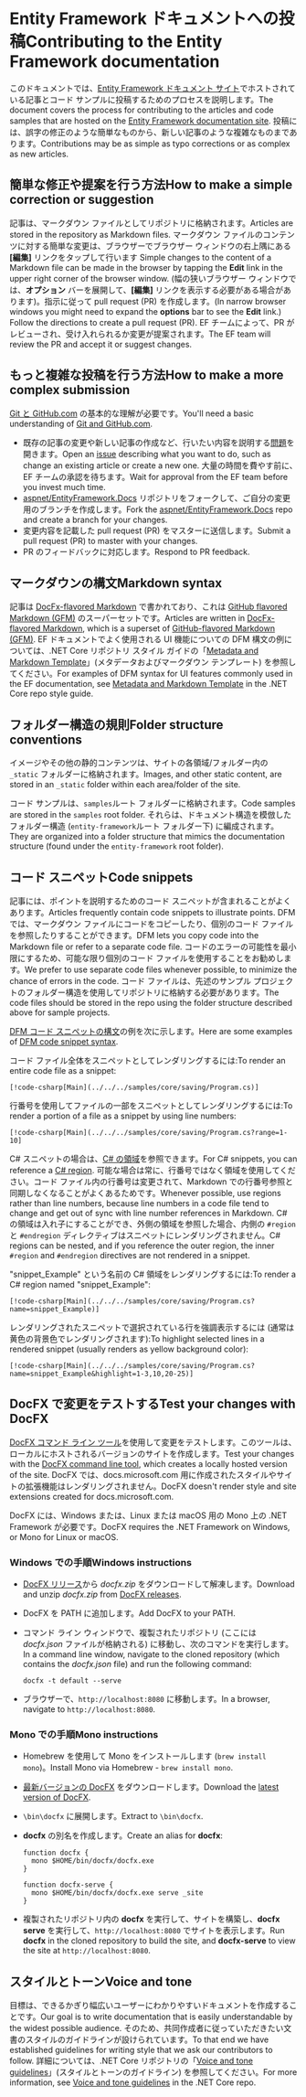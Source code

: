# <a name="contributing-to-the-entity-framework-documentation"></a><span data-ttu-id="ca0e3-101">Entity Framework ドキュメントへの投稿</span><span class="sxs-lookup"><span data-stu-id="ca0e3-101">Contributing to the Entity Framework documentation</span></span>

<span data-ttu-id="ca0e3-102">このドキュメントでは、[Entity Framework ドキュメント サイト](https://docs.microsoft.com/ef)でホストされている記事とコード サンプルに投稿するためのプロセスを説明します。</span><span class="sxs-lookup"><span data-stu-id="ca0e3-102">The document covers the process for contributing to the articles and code samples that are hosted on the [Entity Framework documentation site](https://docs.microsoft.com/ef).</span></span> <span data-ttu-id="ca0e3-103">投稿には、誤字の修正のような簡単なものから、新しい記事のような複雑なものまであります。</span><span class="sxs-lookup"><span data-stu-id="ca0e3-103">Contributions may be as simple as typo corrections or as complex as new articles.</span></span>

## <a name="how-to-make-a-simple-correction-or-suggestion"></a><span data-ttu-id="ca0e3-104">簡単な修正や提案を行う方法</span><span class="sxs-lookup"><span data-stu-id="ca0e3-104">How to make a simple correction or suggestion</span></span>

<span data-ttu-id="ca0e3-105">記事は、マークダウン ファイルとしてリポジトリに格納されます。</span><span class="sxs-lookup"><span data-stu-id="ca0e3-105">Articles are stored in the repository as Markdown files.</span></span> <span data-ttu-id="ca0e3-106">マークダウン ファイルのコンテンツに対する簡単な変更は、ブラウザーでブラウザー ウィンドウの右上隅にある **[編集]** リンクをタップして行います </span><span class="sxs-lookup"><span data-stu-id="ca0e3-106">Simple changes to the content of a Markdown file can be made in the browser by tapping the **Edit** link in the upper right corner of the browser window.</span></span> <span data-ttu-id="ca0e3-107">(幅の狭いブラウザー ウィンドウでは、**オプション** バーを展開して、**[編集]** リンクを表示する必要がある場合があります)。指示に従って pull request (PR) を作成します。</span><span class="sxs-lookup"><span data-stu-id="ca0e3-107">(In narrow browser windows you might need to expand the **options** bar to see the **Edit** link.) Follow the directions to create a pull request (PR).</span></span> <span data-ttu-id="ca0e3-108">EF チームによって、PR がレビューされ、受け入れられるか変更が提案されます。</span><span class="sxs-lookup"><span data-stu-id="ca0e3-108">The EF team will review the PR and accept it or suggest changes.</span></span>

## <a name="how-to-make-a-more-complex-submission"></a><span data-ttu-id="ca0e3-109">もっと複雑な投稿を行う方法</span><span class="sxs-lookup"><span data-stu-id="ca0e3-109">How to make a more complex submission</span></span>

<span data-ttu-id="ca0e3-110">[Git と GitHub.com](https://guides.github.com/activities/hello-world/) の基本的な理解が必要です。</span><span class="sxs-lookup"><span data-stu-id="ca0e3-110">You'll need a basic understanding of [Git and GitHub.com](https://guides.github.com/activities/hello-world/).</span></span>

* <span data-ttu-id="ca0e3-111">既存の記事の変更や新しい記事の作成など、行いたい内容を説明する[問題](https://github.com/aspnet/EntityFramework.Docs/issues/new)を開きます。</span><span class="sxs-lookup"><span data-stu-id="ca0e3-111">Open an [issue](https://github.com/aspnet/EntityFramework.Docs/issues/new) describing what you want to do, such as change an existing article or create a new one.</span></span> <span data-ttu-id="ca0e3-112">大量の時間を費やす前に、EF チームの承認を待ちます。</span><span class="sxs-lookup"><span data-stu-id="ca0e3-112">Wait for approval from the EF team before you invest much time.</span></span>
* <span data-ttu-id="ca0e3-113">[aspnet/EntityFramework.Docs](https://github.com/aspnet/EntityFramework.Docs/) リポジトリをフォークして、ご自分の変更用のブランチを作成します。</span><span class="sxs-lookup"><span data-stu-id="ca0e3-113">Fork the [aspnet/EntityFramework.Docs](https://github.com/aspnet/EntityFramework.Docs/) repo and create a branch for your changes.</span></span>
* <span data-ttu-id="ca0e3-114">変更内容を記載した pull request (PR) をマスターに送信します。</span><span class="sxs-lookup"><span data-stu-id="ca0e3-114">Submit a pull request (PR) to master with your changes.</span></span>
* <span data-ttu-id="ca0e3-115">PR のフィードバックに対応します。</span><span class="sxs-lookup"><span data-stu-id="ca0e3-115">Respond to PR feedback.</span></span>

## <a name="markdown-syntax"></a><span data-ttu-id="ca0e3-116">マークダウンの構文</span><span class="sxs-lookup"><span data-stu-id="ca0e3-116">Markdown syntax</span></span>

<span data-ttu-id="ca0e3-117">記事は [DocFx-flavored Markdown](http://dotnet.github.io/docfx/spec/docfx_flavored_markdown.html) で書かれており、これは [GitHub flavored Markdown (GFM)](https://guides.github.com/features/mastering-markdown/) のスーパーセットです。</span><span class="sxs-lookup"><span data-stu-id="ca0e3-117">Articles are written in [DocFx-flavored Markdown](http://dotnet.github.io/docfx/spec/docfx_flavored_markdown.html), which is a superset of [GitHub-flavored Markdown (GFM)](https://guides.github.com/features/mastering-markdown/).</span></span> <span data-ttu-id="ca0e3-118">EF ドキュメントでよく使用される UI 機能についての DFM 構文の例については、.NET Core リポジトリ スタイル ガイドの「[Metadata and Markdown Template](https://github.com/dotnet/docs/blob/master/styleguide/template.md)」(メタデータおよびマークダウン テンプレート) を参照してください。</span><span class="sxs-lookup"><span data-stu-id="ca0e3-118">For examples of DFM syntax for UI features commonly used in the EF documentation, see [Metadata and Markdown Template](https://github.com/dotnet/docs/blob/master/styleguide/template.md) in the .NET Core repo style guide.</span></span> 

## <a name="folder-structure-conventions"></a><span data-ttu-id="ca0e3-119">フォルダー構造の規則</span><span class="sxs-lookup"><span data-stu-id="ca0e3-119">Folder structure conventions</span></span>

<span data-ttu-id="ca0e3-120">イメージやその他の静的コンテンツは、サイトの各領域/フォルダー内の `_static` フォルダーに格納されます。</span><span class="sxs-lookup"><span data-stu-id="ca0e3-120">Images, and other static content, are stored in an `_static` folder within each area/folder of the site.</span></span>

<span data-ttu-id="ca0e3-121">コード サンプルは、`samples`ルート フォルダーに格納されます。</span><span class="sxs-lookup"><span data-stu-id="ca0e3-121">Code samples are stored in the `samples` root folder.</span></span> <span data-ttu-id="ca0e3-122">それらは、ドキュメント構造を模倣したフォルダー構造 (`entity-framework`ルート フォルダー下) に編成されます。</span><span class="sxs-lookup"><span data-stu-id="ca0e3-122">They are organized into a folder structure that mimics the documentation structure (found under the `entity-framework` root folder).</span></span>

## <a name="code-snippets"></a><span data-ttu-id="ca0e3-123">コード スニペット</span><span class="sxs-lookup"><span data-stu-id="ca0e3-123">Code snippets</span></span>

<span data-ttu-id="ca0e3-124">記事には、ポイントを説明するためのコード スニペットが含まれることがよくあります。</span><span class="sxs-lookup"><span data-stu-id="ca0e3-124">Articles frequently contain code snippets to illustrate points.</span></span> <span data-ttu-id="ca0e3-125">DFM では、マークダウン ファイルにコードをコピーしたり、個別のコード ファイルを参照したりすることができます。</span><span class="sxs-lookup"><span data-stu-id="ca0e3-125">DFM lets you copy code into the Markdown file or refer to a separate code file.</span></span> <span data-ttu-id="ca0e3-126">コードのエラーの可能性を最小限にするため、可能な限り個別のコード ファイルを使用することをお勧めします。</span><span class="sxs-lookup"><span data-stu-id="ca0e3-126">We prefer to use separate code files whenever possible, to minimize the chance of errors in the code.</span></span> <span data-ttu-id="ca0e3-127">コード ファイルは、先述のサンプル プロジェクトのフォルダー構造を使用してリポジトリに格納する必要があります。</span><span class="sxs-lookup"><span data-stu-id="ca0e3-127">The code files should be stored in the repo using the folder structure described above for sample projects.</span></span>

<span data-ttu-id="ca0e3-128">[DFM コード スニペットの構文](http://dotnet.github.io/docfx/spec/docfx_flavored_markdown.html#code-snippet)の例を次に示します。</span><span class="sxs-lookup"><span data-stu-id="ca0e3-128">Here are some examples of [DFM code snippet syntax](http://dotnet.github.io/docfx/spec/docfx_flavored_markdown.html#code-snippet).</span></span>

<span data-ttu-id="ca0e3-129">コード ファイル全体をスニペットとしてレンダリングするには:</span><span class="sxs-lookup"><span data-stu-id="ca0e3-129">To render an entire code file as a snippet:</span></span>

``` none
[!code-csharp[Main](../../../samples/core/saving/Program.cs)]
```

<span data-ttu-id="ca0e3-130">行番号を使用してファイルの一部をスニペットとしてレンダリングするには:</span><span class="sxs-lookup"><span data-stu-id="ca0e3-130">To render a portion of a file as a snippet by using line numbers:</span></span>

``` none
[!code-csharp[Main](../../../samples/core/saving/Program.cs?range=1-10]
```

<span data-ttu-id="ca0e3-131">C# スニペットの場合は、[C# の領域](https://msdn.microsoft.com/library/9a1ybwek.aspx)を参照できます。</span><span class="sxs-lookup"><span data-stu-id="ca0e3-131">For C# snippets, you can reference a [C# region](https://msdn.microsoft.com/library/9a1ybwek.aspx).</span></span> <span data-ttu-id="ca0e3-132">可能な場合は常に、行番号ではなく領域を使用してください。コード ファイル内の行番号は変更されて、Markdown での行番号参照と同期しなくなることがよくあるためです。</span><span class="sxs-lookup"><span data-stu-id="ca0e3-132">Whenever possible, use regions rather than line numbers, because line numbers in a code file tend to change and get out of sync with line number references in Markdown.</span></span> <span data-ttu-id="ca0e3-133">C# の領域は入れ子にすることができ、外側の領域を参照した場合、内側の `#region` と `#endregion` ディレクティブはスニペットにレンダリングされません。</span><span class="sxs-lookup"><span data-stu-id="ca0e3-133">C# regions can be nested, and if you reference the outer region, the inner `#region` and `#endregion` directives are not rendered in a snippet.</span></span>

<span data-ttu-id="ca0e3-134">"snippet_Example" という名前の C# 領域をレンダリングするには:</span><span class="sxs-lookup"><span data-stu-id="ca0e3-134">To render a C# region named "snippet_Example":</span></span>

``` none
[!code-csharp[Main](../../../samples/core/saving/Program.cs?name=snippet_Example)]
```

<span data-ttu-id="ca0e3-135">レンダリングされたスニペットで選択されている行を強調表示するには (通常は黄色の背景色でレンダリングされます):</span><span class="sxs-lookup"><span data-stu-id="ca0e3-135">To highlight selected lines in a rendered snippet (usually renders as yellow background color):</span></span>

``` none
[!code-csharp[Main](../../../samples/core/saving/Program.cs?name=snippet_Example&highlight=1-3,10,20-25)]
```

## <a name="test-your-changes-with-docfx"></a><span data-ttu-id="ca0e3-136">DocFX で変更をテストする</span><span class="sxs-lookup"><span data-stu-id="ca0e3-136">Test your changes with DocFX</span></span>

<span data-ttu-id="ca0e3-137">[DocFX コマンド ライン ツール](https://dotnet.github.io/docfx/tutorial/docfx_getting_started.html#2-use-docfx-as-a-command-line-tool)を使用して変更をテストします。このツールは、ローカルにホストされるバージョンのサイトを作成します。</span><span class="sxs-lookup"><span data-stu-id="ca0e3-137">Test your changes with the [DocFX command line tool](https://dotnet.github.io/docfx/tutorial/docfx_getting_started.html#2-use-docfx-as-a-command-line-tool), which creates a locally hosted version of the site.</span></span> <span data-ttu-id="ca0e3-138">DocFX では、docs.microsoft.com 用に作成されたスタイルやサイトの拡張機能はレンダリングされません。</span><span class="sxs-lookup"><span data-stu-id="ca0e3-138">DocFX doesn't render style and site extensions created for docs.microsoft.com.</span></span>

<span data-ttu-id="ca0e3-139">DocFX には、Windows または、Linux または macOS 用の Mono 上の .NET Framework が必要です。</span><span class="sxs-lookup"><span data-stu-id="ca0e3-139">DocFX requires the .NET Framework on Windows, or Mono for Linux or macOS.</span></span>

### <a name="windows-instructions"></a><span data-ttu-id="ca0e3-140">Windows での手順</span><span class="sxs-lookup"><span data-stu-id="ca0e3-140">Windows instructions</span></span>

* <span data-ttu-id="ca0e3-141">[DocFX リリース](https://github.com/dotnet/docfx/releases)から *docfx.zip* をダウンロードして解凍します。</span><span class="sxs-lookup"><span data-stu-id="ca0e3-141">Download and unzip *docfx.zip* from [DocFX releases](https://github.com/dotnet/docfx/releases).</span></span>
* <span data-ttu-id="ca0e3-142">DocFX を PATH に追加します。</span><span class="sxs-lookup"><span data-stu-id="ca0e3-142">Add DocFX to your PATH.</span></span>
* <span data-ttu-id="ca0e3-143">コマンド ライン ウィンドウで、複製されたリポジトリ (ここには *docfx.json* ファイルが格納される) に移動し、次のコマンドを実行します。</span><span class="sxs-lookup"><span data-stu-id="ca0e3-143">In a command line window, navigate to the cloned repository (which contains the *docfx.json* file) and run the following command:</span></span>

   ``` console
   docfx -t default --serve
   ```

* <span data-ttu-id="ca0e3-144">ブラウザーで、`http://localhost:8080` に移動します。</span><span class="sxs-lookup"><span data-stu-id="ca0e3-144">In a browser, navigate to `http://localhost:8080`.</span></span>

### <a name="mono-instructions"></a><span data-ttu-id="ca0e3-145">Mono での手順</span><span class="sxs-lookup"><span data-stu-id="ca0e3-145">Mono instructions</span></span>

* <span data-ttu-id="ca0e3-146">Homebrew を使用して Mono をインストールします (`brew install mono`)。</span><span class="sxs-lookup"><span data-stu-id="ca0e3-146">Install Mono via Homebrew - `brew install mono`.</span></span>
* <span data-ttu-id="ca0e3-147">[最新バージョンの DocFX](https://github.com/dotnet/docfx/releases/tag/v2.7.2) をダウンロードします。</span><span class="sxs-lookup"><span data-stu-id="ca0e3-147">Download the [latest version of DocFX](https://github.com/dotnet/docfx/releases/tag/v2.7.2).</span></span>
* <span data-ttu-id="ca0e3-148">`\bin\docfx` に展開します。</span><span class="sxs-lookup"><span data-stu-id="ca0e3-148">Extract to `\bin\docfx`.</span></span>
* <span data-ttu-id="ca0e3-149">**docfx** の別名を作成します。</span><span class="sxs-lookup"><span data-stu-id="ca0e3-149">Create an alias for **docfx**:</span></span>

  ``` console
  function docfx {
    mono $HOME/bin/docfx/docfx.exe
  }

  function docfx-serve {
    mono $HOME/bin/docfx/docfx.exe serve _site
  }
  ```

* <span data-ttu-id="ca0e3-150">複製されたリポジトリ内の **docfx** を実行して、サイトを構築し、**docfx serve** を実行して、`http://localhost:8080` でサイトを表示します。</span><span class="sxs-lookup"><span data-stu-id="ca0e3-150">Run **docfx** in the cloned repository to build the site, and **docfx-serve** to view the site at `http://localhost:8080`.</span></span>

## <a name="voice-and-tone"></a><span data-ttu-id="ca0e3-151">スタイルとトーン</span><span class="sxs-lookup"><span data-stu-id="ca0e3-151">Voice and tone</span></span>

<span data-ttu-id="ca0e3-152">目標は、できるかぎり幅広いユーザーにわかりやすいドキュメントを作成することです。</span><span class="sxs-lookup"><span data-stu-id="ca0e3-152">Our goal is to write documentation that is easily understandable by the widest possible audience.</span></span> <span data-ttu-id="ca0e3-153">そのため、共同作成者に従っていただきたい文書のスタイルのガイドラインが設けられています。</span><span class="sxs-lookup"><span data-stu-id="ca0e3-153">To that end we have established guidelines for writing style that we ask our contributors to follow.</span></span> <span data-ttu-id="ca0e3-154">詳細については、.NET Core リポジトリの「[Voice and tone guidelines](https://github.com/dotnet/docs/blob/master/styleguide/voice-tone.md)」(スタイルとトーンのガイドライン) を参照してください。</span><span class="sxs-lookup"><span data-stu-id="ca0e3-154">For more information, see [Voice and tone guidelines](https://github.com/dotnet/docs/blob/master/styleguide/voice-tone.md) in the .NET Core repo.</span></span>
